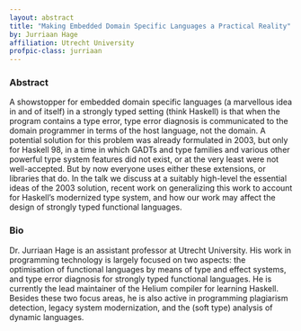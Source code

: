 ```yaml
---
layout: abstract
title: "Making Embedded Domain Specific Languages a Practical Reality"
by: Jurriaan Hage
affiliation: Utrecht University
profpic-class: jurriaan
---
```



### Abstract 

A showstopper for embedded domain specific languages (a marvellous idea in and of itself) in a strongly typed setting (think Haskell) is that when the program contains a type error, type error diagnosis is communicated to the domain programmer in terms of the host language, not the domain. A potential solution for this problem was already formulated in 2003, but only for Haskell 98, in a time in which GADTs and type families and various other powerful type system features did not exist, or at the very least were not well-accepted. But by now everyone uses either these extensions, or libraries that do. In the talk we discuss at a suitably high-level the essential ideas of the 2003 solution, recent work on generalizing this work to account for Haskell’s modernized type system, and how our work may affect the design of strongly typed functional languages.


### Bio

Dr. Jurriaan Hage is an assistant professor at Utrecht University. His work in programming technology is largely focused on two aspects: the optimisation of functional languages by means of type and effect systems, and type error diagnosis for strongly typed functional languages. He is currently the lead maintainer of the Helium compiler for learning Haskell. Besides these two focus areas, he is also active in programming plagiarism detection, legacy system modernization, and the (soft type) analysis of dynamic languages.
